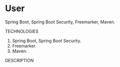 # User
Spring Boot, Spring Boot Security, Freemarker, Maven.


TECHNOLOGIES
1. Spring Boot, Spring Boot Security.
2. Freemarker.
3. Maven.


DESCRIPTION

